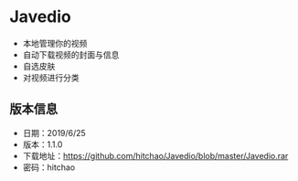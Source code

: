# Javedio
* 本地管理你的视频<br>
* 自动下载视频的封面与信息<br>
* 自选皮肤<br>
* 对视频进行分类<br>
## 版本信息
* 日期：2019/6/25<br>
* 版本：1.1.0<br>
* 下载地址：https://github.com/hitchao/Javedio/blob/master/Javedio.rar <br>
* 密码：hitchao
